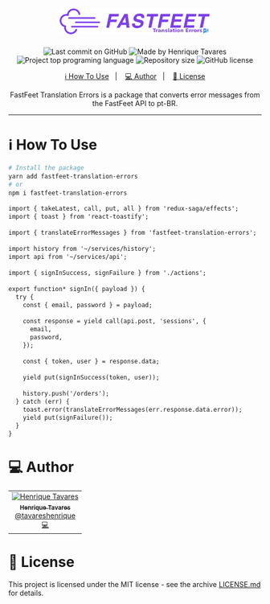 <h1 align="center">
  <img alt="FastFeet" title="FastFeet" src="assets/logo.png" width="300px" />
</h1>

<p align="center">
  <img alt="Last commit on GitHub" src="https://img.shields.io/github/last-commit/tavareshenrique/fastfeet-translation-errors?color=7D40E7">
  <img alt="Made by Henrique Tavares" src="https://img.shields.io/badge/made%20by-Henrique Tavares-%20?color=7D40E7">
  <img alt="Project top programing language" src="https://img.shields.io/github/languages/top/tavareshenrique/fastfeet-translation-errors?color=7D40E7">
  <img alt="Repository size" src="https://img.shields.io/github/repo-size/tavareshenrique/fastfeet-translation-errors?color=7D40E7">
  <img alt="GitHub license" src="https://img.shields.io/github/license/tavareshenrique/fastfeet-translation-errors?color=7D40E7">
</p>

<p align="center">
  <a href="#information_source-how-to-use">ℹ️ How To Use</a>&nbsp;&nbsp;&nbsp;|&nbsp;&nbsp;&nbsp;
  <a href="#computer-author">💻 Author</a>&nbsp;&nbsp;&nbsp;|&nbsp;&nbsp;&nbsp;
  <a href="#memo-license">📝 License</a>
</p>

<p align="center">
  FastFeet Translation Errors is a package that converts error messages from the FastFeet API to pt-BR.
</p>

---

# :information_source: How To Use

```bash
# Install the package
yarn add fastfeet-translation-errors
# or
npm i fastfeet-translation-errors
```

```js{4, 26}
import { takeLatest, call, put, all } from 'redux-saga/effects';
import { toast } from 'react-toastify';

import { translateErrorMessages } from 'fastfeet-translation-errors';

import history from '~/services/history';
import api from '~/services/api';

import { signInSuccess, signFailure } from './actions';

export function* signIn({ payload }) {
  try {
    const { email, password } = payload;

    const response = yield call(api.post, 'sessions', {
      email,
      password,
    });

    const { token, user } = response.data;

    yield put(signInSuccess(token, user));

    history.push('/orders');
  } catch (err) {
    toast.error(translateErrorMessages(err.response.data.error));
    yield put(signFailure());
  }
}
```

# :computer: Author

<table>
  <tr>
    <td align="center">
      <a href="http://github.com/tavareshenrique/">
        <img src="https://avatars1.githubusercontent.com/u/27022914?v=4" width="100px;" alt="Henrique Tavares"/>
        <br />
        <sub>
          <b>Henrique Tavares</b>
        </sub>
       </a>
       <br />
       <a href="https://www.linkedin.com/in/tavareshenrique/" title="Linkedin">@tavareshenrique</a>
       <br />
       <a href="https://github.com/tavareshenrique/fastfeet-translation-errors/commits?author=tavareshenrique" title="Code">💻</a>
    </td>
  </tr>
</table>

# :memo: License

This project is licensed under the MIT license - see the archive [LICENSE.md](https://github.com/tavareshenrique/fastfeet-translation-errors/blob/master/LICENSE.md) for details.

